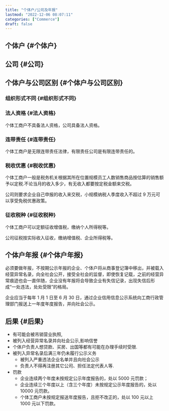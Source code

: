 ```yaml
---
title: "个体户/公司及年报"
lastmod: "2022-12-06 08:07:11"
categories: ["Commerce"]
draft: false
---
```


## 个体户 {#个体户}


## 公司 {#公司}


## 个体户与公司区别 {#个体户与公司区别}


### 组织形式不同 {#组织形式不同}


### 法人资格 {#法人资格}

个体工商户不具备法人资格，公司具备法人资格。


### 连带责任 {#连带责任}

个体工商户是无限连带责任法律，有限责任公司是有限连带责任的。


### 税收优惠 {#税收优惠}

个体工商户一般是税务机关根据其所在位置规模员工人数销售商品按估算的销售额予以定税.不论当月的收入多少，有无收入都要按定税金额来交税。

公司则要求企业自己申报的收入来交税，小规模纳税人季度收入不超过 9 万元可以享受免税优惠政策。


### 征收税种 {#征收税种}

个体工商户可以定额征收增值税，缴纳个人所得税等。

公司征税按实际收入征收，缴纳增值税、企业所得税等。


## 个体户年报 {#个体户年报}

必须要做年报，不按期公示年报的企业、个体户将从商事登记簿中移出，并被载入经营异常名录，向全社会公开，接受全社会的监督，即使恢复记载，之前的经营异常痕迹也会一直伴随，企业没有年报将会导致企业有失信记录，出现失信后形成“一处违法，处处受限”的格局。

企业应当于每年 1 月 1 日至 6 月 30 日，通过企业信用信息公示系统向工商行政管理部门报送上一年度年度报告，并向社会公示。


## 后果 {#后果}

-   有可能会被吊销营业执照,
-   被列入经营异常名录并向社会公示,影响信誉
-   个体户负责人想贷款、买房、出国等都有可能在办理手续时受限.
-   被列入异常名录后满三年仍未履行公示义务
    -   被列入严重违法企业名单并且向社会公示
    -   负责人不得再注册其它公司、担任法定代表人等.
-   罚款
    -   企业连续两个年度未按规定公示年度报告的，处以 5000 元罚款；
    -   企业连续三个年度以上（含三个年度）未按规定公示年度报告的，处以 10000 元罚款。
    -   个体工商户未按规定报送年度报告，且拒不改正的，处以 100 元以上 1000 元以下罚款。